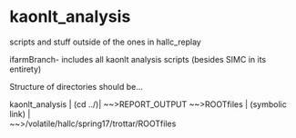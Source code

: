 # kaonlt_analysis
scripts and stuff outside of the ones in hallc_replay

ifarmBranch- includes all kaonlt analysis scripts (besides SIMC in its entirety)

Structure of directories should be...

kaonlt_analysis
	|
(cd ../)|
	~~>REPORT_OUTPUT 
	~~>ROOTfiles
		|
(symbolic link)	|	
		~~>/volatile/hallc/spring17/trottar/ROOTfiles
